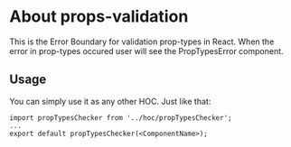 # About props-validation
This is the Error Boundary for validation prop-types in React. 
When the error in prop-types occured user will see the PropTypesError component.

## Usage

You can simply use it as any other HOC.
Just like that:
```
import propTypesChecker from '../hoc/propTypesChecker';
...
export default propTypesChecker(<ComponentName>);
```
